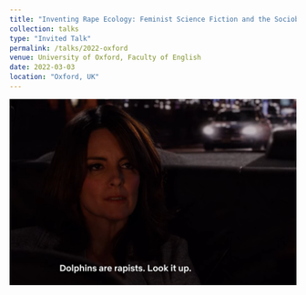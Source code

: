 ```yaml
---
title: "Inventing Rape Ecology: Feminist Science Fiction and the Sociobiology of Sexual Violence"
collection: talks
type: "Invited Talk"
permalink: /talks/2022-oxford
venue: University of Oxford, Faculty of English
date: 2022-03-03
location: "Oxford, UK"
---
```


<img src="../images/talks/uks-dolphins.png" />
